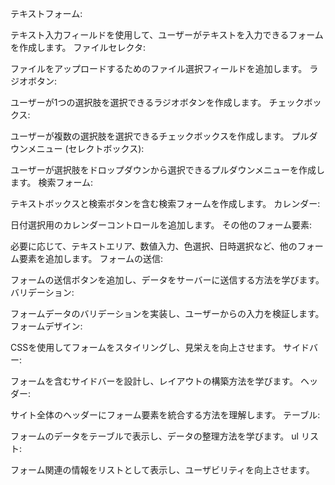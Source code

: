 テキストフォーム:

テキスト入力フィールドを使用して、ユーザーがテキストを入力できるフォームを作成します。
ファイルセレクタ:

ファイルをアップロードするためのファイル選択フィールドを追加します。
ラジオボタン:

ユーザーが1つの選択肢を選択できるラジオボタンを作成します。
チェックボックス:

ユーザーが複数の選択肢を選択できるチェックボックスを作成します。
プルダウンメニュー (セレクトボックス):

ユーザーが選択肢をドロップダウンから選択できるプルダウンメニューを作成します。
検索フォーム:

テキストボックスと検索ボタンを含む検索フォームを作成します。
カレンダー:

日付選択用のカレンダーコントロールを追加します。
その他のフォーム要素:

必要に応じて、テキストエリア、数値入力、色選択、日時選択など、他のフォーム要素を追加します。
フォームの送信:

フォームの送信ボタンを追加し、データをサーバーに送信する方法を学びます。
バリデーション:

フォームデータのバリデーションを実装し、ユーザーからの入力を検証します。
フォームデザイン:

CSSを使用してフォームをスタイリングし、見栄えを向上させます。
サイドバー:

フォームを含むサイドバーを設計し、レイアウトの構築方法を学びます。
ヘッダー:

サイト全体のヘッダーにフォーム要素を統合する方法を理解します。
テーブル:

フォームのデータをテーブルで表示し、データの整理方法を学びます。
ul リスト:

フォーム関連の情報をリストとして表示し、ユーザビリティを向上させます。